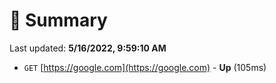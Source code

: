 # 📖 Summary
Last updated: **5/16/2022, 9:59:10 AM**

- `GET` [https://google.com](https://google.com) - **Up** (105ms)
